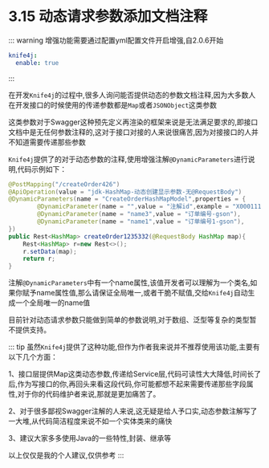 # 3.15 动态请求参数添加文档注释

::: warning
增强功能需要通过配置yml配置文件开启增强,自2.0.6开始
```yml
knife4j:
  enable: true
```
:::


在开发`Knife4j`的过程中,很多人询问能否提供动态的参数文档注释,因为大多数人在开发接口的时候使用的传递参数都是`Map`或者`JSONObject`这类参数

这类参数对于Swagger这种预先定义再渲染的框架来说是无法满足要求的,即接口文档中是无任何参数注释的,这对于接口对接的人来说很痛苦,因为对接接口的人并不知道需要传递那些参数

`Knife4j`提供了的对于动态参数的注释,使用增强注解`@DynamicParameters`进行说明,代码示例如下：

```java
@PostMapping("/createOrder426")
@ApiOperation(value = "jdk-HashMap-动态创建显示参数-无@RequestBody")
@DynamicParameters(name = "CreateOrderHashMapModel",properties = {
        @DynamicParameter(name = "",value = "注解id",example = "X000111",required = true,dataTypeClass = Integer.class),
        @DynamicParameter(name = "name3",value = "订单编号-gson"),
        @DynamicParameter(name = "name1",value = "订单编号1-gson"),
})
public Rest<HashMap> createOrder1235332(@RequestBody HashMap map){
    Rest<HashMap> r=new Rest<>();
    r.setData(map);
    return r;
}
```

注解`@DynamicParameters`中有一个name属性,该值开发者可以理解为一个类名,如果你赋予name属性值,那么请保证全局唯一,或者干脆不赋值,交给`Knife4j`自动生成一个全局唯一的name值


目前针对动态请求参数只能做到简单的参数说明,对于数组、泛型等复杂的类型暂不提供支持。

::: tip
虽然`Knife4j`提供了这种功能,但作为作者我来说并不推荐使用该功能,主要有以下几个方面：

1、接口层提供Map这类动态参数,传递给Service层,代码可读性大大降低,时间长了后,作为写接口的你,再回头来看这段代码,你可能都想不起来需要传递那些字段属性,对于你的代码维护者来说,那就是更加痛苦了。

2、对于很多鄙视Swagger注解的人来说,这无疑是给人予口实,动态参数注解写了一大堆,从代码简洁程度来说不如一个实体类来的痛快

3、建议大家多多使用Java的一些特性,封装、继承等

以上仅仅是我的个人建议,仅供参考
:::
 
 
 
